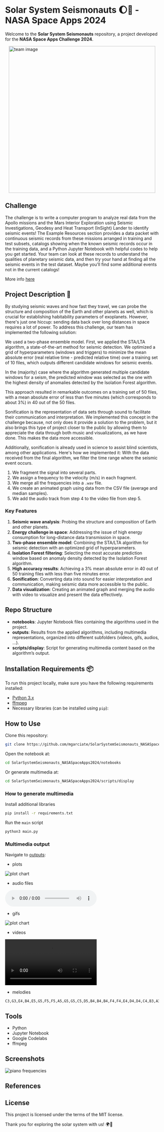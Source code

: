 # Solar System Seismonauts 🌔🌌 - NASA Space Apps 2024
Welcome to the **Solar System Seismonauts** repository, a project developed for the **NASA Space Apps Challenge 2024**.

<img src="./resources/images/team.webp?raw=true" alt="team image" width="480" style="display: block; margin: 0 auto"/>

## Challenge

The challenge is to write a computer program to analyze real data from the Apollo missions and the Mars Interior Exploration using Seismic Investigations, Geodesy and Heat Transport (InSight) Lander to identify seismic events! The Example Resources section provides a data packet with continuous seismic records from these missions arranged in training and test subsets, catalogs showing when the known seismic records occur in the training data, and a Python Jupyter Notebook with helpful codes to help you get started. Your team can look at these records to understand the qualities of planetary seismic data, and then try your hand at finding all the seismic events in the test dataset. Maybe you’ll find some additional events not in the current catalogs!

More info [here](https://www.spaceappschallenge.org/nasa-space-apps-2024/challenges/seismic-detection-across-the-solar-system/)

## Project Description 🚀

By studying seismic waves and how fast they travel, we can probe the structure and composition of the Earth and other planets as well, which is crucial for establishing habitability parameters of exoplanets. However, there's just one hiccup: sending data back over long distances in space requires a lot of power. To address this challenge, our team has implemented the following solution:

We used a two-phase ensemble model. First, we applied the STA/LTA algorithm, a state-of-the-art method for seismic detection. We optimized a grid of hyperparameters (windows and triggers) to minimize the mean absolute error (real relative time - predicted relative time) over a training set of 10 files, which outputs different candidate windows for seismic events.

In the (majority) case where the algorithm generated multiple candidate windows for a seism, the predicted window was selected as the one with the highest density of anomalies detected by the Isolation Forest algorithm.

This approach resulted in remarkable outcomes on a training set of 50 files, with a mean absolute error of less than five minutes (which corresponds to about 3%) in 40 out of the 50 files.

Sonification is the representation of data sets through sound to facilitate their communication and interpretation. We implemented this concept in the challenge because, not only does it provide a solution to the problem, but it also brings this type of project closer to the public by allowing them to appreciate the data through both music and visualizations, as we have done. This makes the data more accessible.

Additionally, sonification is already used in science to assist blind scientists, among other applications. Here's how we implemented it:
With the data received from the final algorithm, we filter the time range where the seismic event occurs.

1. We fragment the signal into several parts.
2. We assign a frequency to the velocity (m/s) in each fragment.
3. We merge all the frequencies into a ```.wav``` file.
4. We create an animated graph using data from the CSV file (average and median samples).
5. We add the audio track from step 4 to the video file from step 5.

### Key Features

1. **Seismic wave analysis**: Probing the structure and composition of Earth and other planets.
2. **Energy challenge in space**: Addressing the issue of high energy consumption for long-distance data transmission in space.
3. **Two-phase ensemble model**: Combining the STA/LTA algorithm for seismic detection with an optimized grid of hyperparameters.
4. **Isolation Forest filtering**: Selecting the most accurate prediction window based on anomaly density detected by the Isolation Forest algorithm.
5. **High accuracy results**: Achieving a 3% mean absolute error in 40 out of 50 training files with less than five minutes error.
6. **Sonification**: Converting data into sound for easier interpretation and communication, making seismic data more accessible to the public.
7. **Data visualization**: Creating an animated graph and merging the audio with video to visualize and present the data effectively.

## Repo Structure

- **notebooks**: Jupyter Notebook files containing the algorithms used in the project.
- **outputs**: Results from the applied algorithms, including multimedia representations, organized into different subfolders (videos, gifs, audios, ...).
- **scripts/display**: Script for generating multimedia content based on the algorithm’s output.

## Installation Requirements 📦
To run this project locally, make sure you have the following requirements installed:

- [Python 3.x](https://www.python.org/downloads/)
- [ffmpeg](https://ffmpeg.org)
- Necessary libraries (can be installed using `pip`):

## How to Use
Clone this repository:
```bash
git clone https://github.com/mgarciate/SolarSystemSeismonauts_NASASpaceApps2024.git
```

Open the notebook at:
```bash
cd SolarSystemSeismonauts_NASASpaceApps2024/notebooks
```

Or generate multimedia at:
```bash
cd SolarSystemSeismonauts_NASASpaceApps2024/scripts/display
```

### How to generate multimedia
Install additional libraries
```bash
pip install -r requirements.txt
```
Run the ```main``` script
```bash
python3 main.py
```

### Multimedia output
Navigate to [outputs](./outputs):
- plots

![plot chart](./outputs/plots/xa.s12.00.mhz.1975-06-26HR00_evid00198.png?raw=true)
- audio files

<audio controls>
  <source src="./outputs/audios/xa.s12.00.mhz.1975-06-26HR00_evid00198.wav?raw=true" type="audio/wav">
  Your browser does not support the audio element.
</audio>

- gifs

![plot chart](./outputs/gifs/xa.s12.00.mhz.1975-06-26HR00_evid00198.gif?raw=true)

- videos

<video controls>
  <source src="./outputs/videos/xa.s12.00.mhz.1975-06-26HR00_evid00198.mp4?raw=true" type="video/mp4">
  Your browser does not support the audio element.
</video>

- melodies
```
C3,G3,E4,B4,E5,G5,F5,F5,A5,G5,G5,C5,D5,B4,B4,B4,F4,F4,E4,D4,D4,C4,B3,A3,B3,A3,A3,A3,G3,G3,A3,G3,G3,F3,F3,C3,E3,G3,G3,G3
```

## Tools
- Python
- Jupyter Notebook
- Google Codelabs
- ffmpeg

## Screenshots
![piano frequencies](./resources/images/piano.png?raw=true)

## References


## License
This project is licensed under the terms of the MIT license.

Thank you for exploring the solar system with us! 🌍🚀